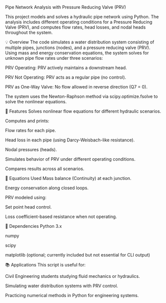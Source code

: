 Pipe Network Analysis with Pressure Reducing Valve (PRV)


This project models and solves a hydraulic pipe network using Python. The analysis includes different operating conditions for a Pressure Reducing Valve (PRV), and computes flow rates, head losses, and nodal heads throughout the system.

💡 Overview
The code simulates a water distribution system consisting of multiple pipes, junctions (nodes), and a pressure reducing valve (PRV). Using mass and energy conservation equations, the system solves for unknown pipe flow rates under three scenarios:

PRV Operating: PRV actively maintains a downstream head.

PRV Not Operating: PRV acts as a regular pipe (no control).

PRV as One-Way Valve: No flow allowed in reverse direction (Q7 = 0).

The system uses the Newton-Raphson method via scipy.optimize.fsolve to solve the nonlinear equations.

📐 Features
Solves nonlinear flow equations for different hydraulic scenarios.

Computes and prints:

Flow rates for each pipe.

Head loss in each pipe (using Darcy-Weisbach-like resistance).

Nodal pressures (heads).

Simulates behavior of PRV under different operating conditions.

Compares results across all scenarios.

🧮 Equations Used
Mass balance (Continuity) at each junction.

Energy conservation along closed loops.

PRV modeled using:

Set point head control.

Loss coefficient-based resistance when not operating.

🔧 Dependencies
Python 3.x

numpy

scipy

matplotlib (optional; currently included but not essential for CLI output)



📚 Applications
This script is useful for:

Civil Engineering students studying fluid mechanics or hydraulics.

Simulating water distribution systems with PRV control.

Practicing numerical methods in Python for engineering systems.
